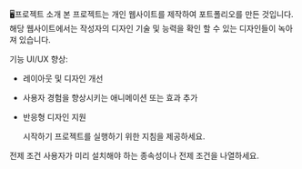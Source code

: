 🖥️프로젝트 소개
본 프로젝트는 개인 웹사이트를 제작하여 포트폴리오를 만든 것입니다.
해당 웹사이트에서는 작성자의 디자인 기술 및 능력을 확인 할 수 있는 디자인들이 녹아져 있습니다.

기능
UI/UX 향상:

- 레이아웃 및 디자인 개선
- 사용자 경험을 향상시키는 애니메이션 또는 효과 추가
- 반응형 디자인 지원

  시작하기
  프로젝트를 실행하기 위한 지침을 제공하세요.

전제 조건
사용자가 미리 설치해야 하는 종속성이나 전제 조건을 나열하세요.
